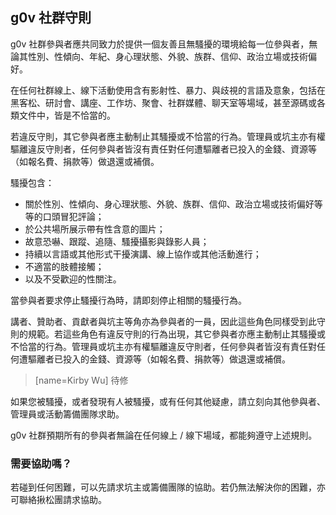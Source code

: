 ## g0v 社群守則

g0v 社群參與者應共同致力於提供一個友善且無騷擾的環境給每一位參與者，無論其性別、性傾向、年紀、身心理狀態、外貌、族群、信仰、政治立場或技術偏好。

在任何社群線上、線下活動使用含有影射性、暴力、與歧視的言語及意象，包括在黑客松、研討會、講座、工作坊、聚會、社群媒體、聊天室等場域，甚至源碼或各類文件中，皆是不恰當的。

若違反守則，其它參與者應主動制止其騷擾或不恰當的行為。管理員或坑主亦有權驅離違反守則者，任何參與者皆沒有責任對任何遭驅離者已投入的金錢、資源等（如報名費、捐款等）做退還或補償。

騷擾包含：

- 關於性別、性傾向、身心理狀態、外貌、族群、信仰、政治立場或技術偏好等等的口頭冒犯評論；
- 於公共場所展示帶有性含意的圖片；
- 故意恐嚇、跟蹤、追隨、騷擾攝影與錄影人員；
- 持續以言語或其他形式干擾演講、線上協作或其他活動進行；
- 不適當的肢體接觸；
- 以及不受歡迎的性關注。

當參與者要求停止騷擾行為時，請即刻停止相關的騷擾行為。

講者、贊助者、貢獻者與坑主等角亦為參與者的一員，因此這些角色同樣受到此守則的規範。若這些角色有違反守則的行為出現，其它參與者亦應主動制止其騷擾或不恰當的行為。管理員或坑主亦有權驅離違反守則者，任何參與者皆沒有責任對任何遭驅離者已投入的金錢、資源等（如報名費、捐款等）做退還或補償。
> [name=Kirby Wu] 待修

如果您被騷擾，或者發現有人被騷擾，或有任何其他疑慮，請立刻向其他參與者、管理員或活動籌備團隊求助。

g0v 社群預期所有的參與者無論在任何線上 / 線下場域，都能夠遵守上述規則。

### 需要協助嗎？

若碰到任何困難，可以先請求坑主或籌備團隊的協助。若仍無法解決你的困難，亦可聯絡揪松團請求協助。

